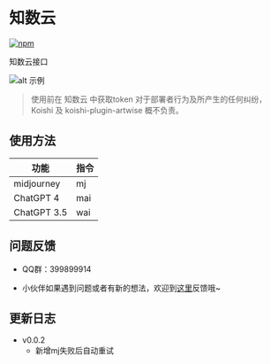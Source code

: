 # 知数云

[![npm](https://img.shields.io/npm/v/koishi-plugin-artwise?style=flat-square)](https://www.npmjs.com/package/koishi-plugin-artwise)

知数云接口

![alt 示例](https://raw.githubusercontent.com/initialencounter/mykoishi/master/screenshot/artwise.png)
> 使用前在 知数云 中获取token
对于部署者行为及所产生的任何纠纷， Koishi 及 koishi-plugin-artwise 概不负责。
## 使用方法

| 功能 | 指令 |
|  ----  | ----  |
| midjourney | mj |
| ChatGPT 4 | mai |
| ChatGPT 3.5 | wai |



## 问题反馈
* QQ群：399899914

* 小伙伴如果遇到问题或者有新的想法，欢迎到[这里](https://github.com/initialencounter/mykoishi/issues)反馈哦~

## 更新日志

- v0.0.2
  - 新增mj失败后自动重试